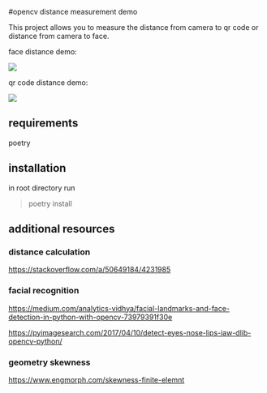 #opencv distance measurement demo

This project allows you to measure the distance from camera to qr code or distance from camera to face.

face distance demo:  
  
![](https://youtu.be/GA-pYiIhsQc)

qr code distance demo:
   
![](https://youtu.be/qf3xkRLpfro)  

## requirements
poetry 

## installation
in root directory run 
> poetry install

## additional resources
### distance calculation
https://stackoverflow.com/a/50649184/4231985
### facial recognition
https://medium.com/analytics-vidhya/facial-landmarks-and-face-detection-in-python-with-opencv-73979391f30e

https://pyimagesearch.com/2017/04/10/detect-eyes-nose-lips-jaw-dlib-opencv-python/

### geometry skewness

https://www.engmorph.com/skewness-finite-elemnt